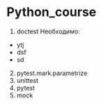 # Python_course
1. doctest
Необходимо:
  - ytj
  - dsf
  - sd
2. pytest.mark.parametrize
3. unittest
4. pytest
5. mock

